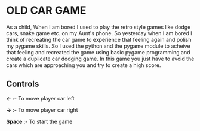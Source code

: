 # OLD CAR GAME

As a child, When I am bored I used to play the retro style games like dodge cars, snake game etc. on my Aunt's phone. So yesterday when I am bored I think of recreating the car game to experience that feeling again and polish my pygame skills. So I used the python and the pygame module to acheive that feeling and recreated the game using basic pygame programming and create a duplicate car dodging game. In this game you just have to avoid the cars which are approaching you and try to create a high score.

## Controls
**<-** :- To move player car left

**->** :- To move player car right

**Space** :- To start the game

